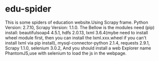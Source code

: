 # edu-spider
This is some spiders of education website.Using Scrapy frame.
Python Version: 2.7.10,
Scrapy Version: 1.1.0.
The Bellow is the modules need (pip) install:
beautifulsoap4 4.5.1,
hdfs 2.0.13,
lxml 3.6.4(mybe need to install wheel module first, then you can install the lxml.xxx.wheel if you can't install lxml via pip install),
mysql-connector-python 2.1.4,
requests 2.9.1,
Scrapy 1.1.0,
selenium 3.0.2,
And you should install a web Explorer name PhantomJS,use with selenium to load the js in the webpage.
